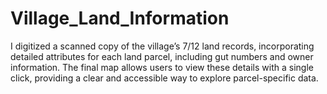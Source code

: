 # Village_Land_Information
I digitized a scanned copy of the village’s 7/12 land records, incorporating detailed attributes for each land parcel, including gut numbers and owner information. The final map allows users to view these details with a single click, providing a clear and accessible way to explore parcel-specific data.
